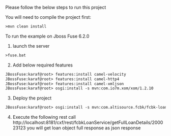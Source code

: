 Please follow the below steps to run this project

You will need to compile the project first: 
```xml
>mvn clean install
```
To run the example on Jboss Fuse 6.2.0

1) launch the server
```xml
>fuse.bat
```
2) Add below required features
```xml
JBossFuse:karaf@root> features:install camel-velocity
JBossFuse:karaf@root> features:install camel-http4
JBossFuse:karaf@root> features:install camel-xmljson
JBossFuse:karaf@root> osgi:install -s mvn:com.io7m.xom/xom/1.2.10
```
3) Deploy the project
```xml
JBossFuse:karaf@root> osgi:install -s mvn:com.altisource.fcbk/fcbk-loan-service/1.0.0
```
4) Execute the following rest call http://localhost:8181/cxf/rest/fcbkLoanService/getFullLoanDetails/200023123
you will get loan object full response as json response
